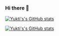### Hi there 👋

<!--
**YuktiMalviya/YuktiMalviya** is a ✨ _special_ ✨ repository because its `README.md` (this file) appears on your GitHub profile.

Here are some ideas to get you started:

- 🔭 I’m currently working on ...
- 🌱 I’m currently learning ...
- 👯 I’m looking to collaborate on ...
- 🤔 I’m looking for help with ...
- 💬 Ask me about ...
- 📫 How to reach me: ...
- 😄 Pronouns: ...
- ⚡ Fun fact: ...
-->

[![Yukti's's GitHub stats](https://github-readme-stats.vercel.app/api?username=YuktiMalviya&theme=algolia&show_icons=true)](https://github.com/YuktiMalviya/github-readme-stats)

[![Yukti's's GitHub stats](https://github-readme-stats.vercel.app/api/top-langs/?username=YuktiMalviya&theme=algolia&show_icons=true)](https://github.com/YuktiMalviya/github-readme-stats)
